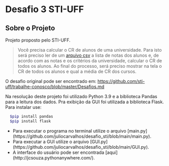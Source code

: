 # Desafio 3 STI-UFF

## Sobre o Projeto
Projeto proposto pelo STI-UFF. 

>Você precisa calcular o CR de alunos de uma universidade. Para isto será preciso ler de um [arquivo csv](datasets/notas.csv) a lista de notas dos alunos e, de acordo com as notas e os critérios da universidade, calcular o CR de todos os alunos. Ao final do processo, será preciso mostrar na tela o CR de todos os alunos e qual a média de CR dos cursos.

O desafio original pode ser encontrado em: https://github.com/sti-uff/trabalhe-conosco/blob/master/Desafios.md

Na resolução deste projeto foi utilizado Python 3.9 e a biblioteca Pandas para a leitura dos dados. Pra exibição da GUI foi utilizada a biblioteca Flask.
Para instalar use:
```bash 
  $pip install pandas
  $pip install flask
```
<ul>
<li>Para executar o programa no terminal utilize o arquivo [main.py](https://github.com/juliocarvalhos/desafio_sti/blob/main/main.py).  </li> 
<li>Para executar a GUI utilize o arquivo [GUI.py](https://github.com/juliocarvalhos/desafio_sti/blob/main/GUI.py).  </li>
<li>A interface do usuário pode ser encontrada [aqui](http://jcsouza.pythonanywhere.com/).  </li>
</ul>
